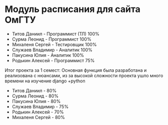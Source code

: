 # Модуль расписания для сайта ОмГТУ
- Титов Даниил - Программист (ТЛ) 100%
- Сурма Леонид - Программист 100%
- Михаленя Сергей  - Тестировщик 100%
- Служаев Владимир - Аналитик 100%
- Пакусина Юлия - Аналитик 100%
- Родькин Алексей - Программист 75%

Итог проекта за 1 семест:
Основная функция была разработана и реализована с нюансами, из за высокой сложности проекта ушло много времени на изучение django +python
- Титов Даниил - 80%
- Сурма Леонид - 80%
- Пакусина Юлия - 80%
- Служаев Владимир - 75%
- Родькин Алексей - 70%
- Михаленя Сергей - 80%
